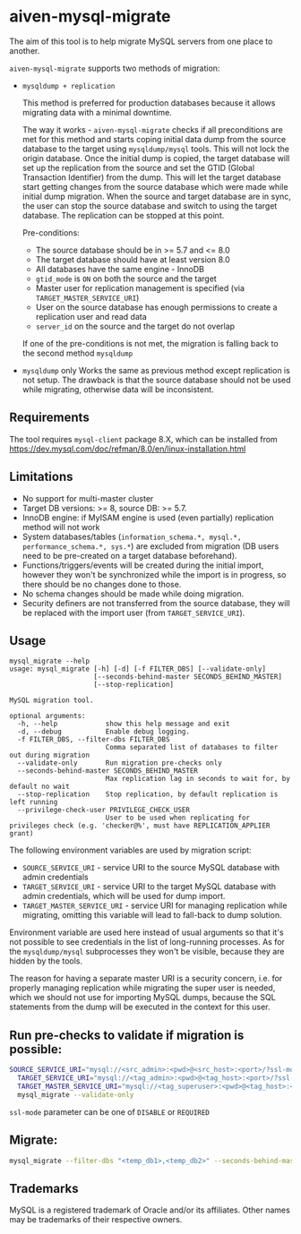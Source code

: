 # aiven-mysql-migrate
The aim of this tool is to help migrate MySQL servers from one place to another.

`aiven-mysql-migrate` supports two methods of migration:
* `mysqldump + replication`

    This method is preferred for production databases because it allows migrating data with a minimal downtime.

    The way it works - `aiven-mysql-migrate` checks if all preconditions are met for this method and starts coping
  initial data dump from the source database to the target using `mysqldump/mysql` tools. This will not lock the origin
  database. Once the initial dump is copied, the target database will set up the replication from the source and set
  the GTID (Global Transaction Identifier) from the dump. This will let the target database start getting changes from
  the source database which were made while initial dump migration. When the source and target database are in sync,
  the user can stop the source database and switch to using the target database. The replication can be stopped at this
  point.

    Pre-conditions:
    * The source database should be in >= 5.7 and <= 8.0
    * The target database should have at least version 8.0
    * All databases have the same engine - InnoDB
    * `gtid_mode` is `ON` on both the source and the target
    * Master user for replication management is specified (via `TARGET_MASTER_SERVICE_URI`)
    * User on the source database has enough permissions to create a replication user and read data
    * `server_id` on the source and the target do not overlap

    If one of the pre-conditions is not met, the migration is falling back to the second method `mysqldump`


* `mysqldump` only
    Works the same as previous method except replication is not setup. The drawback is that the source database should
  not be used while migrating, otherwise data will be inconsistent.

## Requirements
The tool requires `mysql-client` package 8.X, which can be installed from https://dev.mysql.com/doc/refman/8.0/en/linux-installation.html

## Limitations
* No support for multi-master cluster
* Target DB versions: >= 8, source DB: >= 5.7.
* InnoDB engine: if MyISAM engine is used (even partially) replication method will not work
* System databases/tables (`information_schema.*, mysql.*, performance_schema.*, sys.*`) are excluded from migration
  (DB users need to be pre-created on a target database beforehand).
* Functions/triggers/events will be created during the initial import, however they won't be synchronized while the
  import is in progress, so there should be no changes done to those.
* No schema changes should be made while doing migration.
* Security definers are not transferred from the source database, they will be replaced with the import user
  (from `TARGET_SERVICE_URI`).

## Usage
```
mysql_migrate --help
usage: mysql_migrate [-h] [-d] [-f FILTER_DBS] [--validate-only]
                     [--seconds-behind-master SECONDS_BEHIND_MASTER]
                     [--stop-replication]

MySQL migration tool.

optional arguments:
  -h, --help            show this help message and exit
  -d, --debug           Enable debug logging.
  -f FILTER_DBS, --filter-dbs FILTER_DBS
                        Comma separated list of databases to filter out during migration
  --validate-only       Run migration pre-checks only
  --seconds-behind-master SECONDS_BEHIND_MASTER
                        Max replication lag in seconds to wait for, by default no wait
  --stop-replication    Stop replication, by default replication is left running
  --privilege-check-user PRIVILEGE_CHECK_USER
                        User to be used when replicating for privileges check (e.g. 'checker@%', must have REPLICATION_APPLIER grant)

```

The following environment variables are used by migration script:
* `SOURCE_SERVICE_URI` - service URI to the source MySQL database with admin credentials
* `TARGET_SERVICE_URI` - service URI to the target MySQL database with admin credentials, which will be used for dump import.
* `TARGET_MASTER_SERVICE_URI` - service URI for managing replication while migrating, omitting this variable will
lead to fall-back to dump solution.

Environment variable are used here instead of usual arguments so that it's not possible to see credentials in the list
of long-running processes. As for the `mysqldump/mysql` subprocesses they won't be visible, because they are hidden by
the tools.

The reason for having a separate master URI is a security concern, i.e. for properly managing replication while migrating
the super user is needed, which we should not use for importing MySQL dumps, because the SQL statements from the dump
will be executed in the context for this user.

## Run pre-checks to validate if migration is possible:
```bash
SOURCE_SERVICE_URI="mysql://<src_admin>:<pwd>@<src_host>:<port>/?ssl-mode=REQUIRED" \
  TARGET_SERVICE_URI="mysql://<tag_admin>:<pwd>@<tag_host>:<port>/?ssl-mode=REQUIRED" \
  TARGET_MASTER_SERVICE_URI="mysql://<tag_superuser>:<pwd>@<tag_host>:<port>/?ssl-mode=REQUIRED" \
  mysql_migrate --validate-only
```

`ssl-mode` parameter can be one of `DISABLE` or `REQUIRED`

## Migrate:
```bash
mysql_migrate --filter-dbs "<temp_db1>,<temp_db2>" --seconds-behind-master 0 --stop-replication
```

## Trademarks

MySQL is a registered trademark of Oracle and/or its affiliates. Other names may be trademarks of their respective owners.
